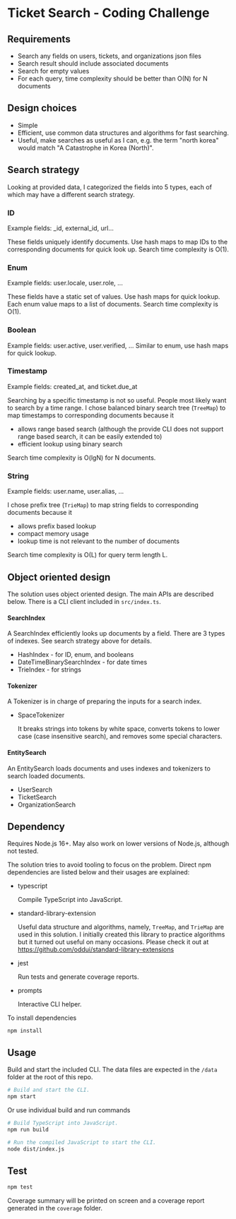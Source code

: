 # Ticket Search - Coding Challenge

## Requirements

- Search any fields on users, tickets, and organizations json files
- Search result should include associated documents
- Search for empty values
- For each query, time complexity should be better than O(N) for N documents

## Design choices

- Simple
- Efficient, use common data structures and algorithms for fast searching.
- Useful, make searches as useful as I can, e.g. the term "north korea" would match "A Catastrophe in Korea (North)".

## Search strategy

Looking at provided data, I categorized the fields into 5 types, each of which may have a different search strategy.

### ID

Example fields: _id, external_id, url...

These fields uniquely identify documents. Use hash maps to map IDs to the corresponding documents for quick look up. Search time complexity is O(1).

### Enum

Example fields: user.locale, user.role, ...

These fields have a static set of values. Use hash maps for quick lookup. Each enum value maps to a list of documents. Search time complexity is O(1).

### Boolean

Example fields: user.active, user.verified, ... Similar to enum, use hash maps for quick lookup.

### Timestamp

Example fields: created_at, and ticket.due_at

Searching by a specific timestamp is not so useful. People most likely want to search by a time range. I chose balanced binary search tree (`TreeMap`) to map timestamps to corresponding documents because it

- allows range based search (although the provide CLI does not support range based search, it can be easily extended to)
- efficient lookup using binary search

Search time complexity is O(lgN) for N documents.

### String

Example fields: user.name, user.alias, ...

I chose prefix tree (`TrieMap`) to map string fields to corresponding documents because it

- allows prefix based lookup
- compact memory usage
- lookup time is not relevant to the number of documents

Search time complexity is O(L) for query term length L.

## Object oriented design

The solution uses object oriented design. The main APIs are described below. There is a CLI client included in `src/index.ts`.

#### SearchIndex

A SearchIndex efficiently looks up documents by a field. There are 3 types of indexes. See search strategy above for details.

- HashIndex - for ID, enum, and booleans
- DateTimeBinarySearchIndex - for date times
- TrieIndex - for strings

#### Tokenizer

A Tokenizer is in charge of preparing the inputs for a search index.

- SpaceTokenizer

  It breaks strings into tokens by white space, converts tokens to lower case (case insensitive search), and removes some special characters.

#### EntitySearch

An EntitySearch loads documents and uses indexes and tokenizers to search loaded documents.

- UserSearch
- TicketSearch
- OrganizationSearch

## Dependency

Requires Node.js 16+. May also work on lower versions of Node.js, although not tested.

The solution tries to avoid tooling to focus on the problem. Direct npm dependencies are listed below and their usages are explained:

- typescript

  Compile TypeScript into JavaScript.

- standard-library-extension

  Useful data structure and algorithms, namely, `TreeMap`, and `TrieMap` are used in this solution. I initially created this library to practice algorithms but it turned out useful on many occasions. Please check it out at https://github.com/oddui/standard-library-extensions

- jest

  Run tests and generate coverage reports.

- prompts

  Interactive CLI helper.

To install dependencies

    npm install

## Usage

Build and start the included CLI. The data files are expected in the `/data` folder at the root of this repo.

```sh
# Build and start the CLI.
npm start
```

Or use individual build and run commands

```sh
# Build TypeScript into JavaScript.
npm run build

# Run the compiled JavaScript to start the CLI.
node dist/index.js
```

## Test

```sh
npm test
```

Coverage summary will be printed on screen and a coverage report generated in the `coverage` folder.
